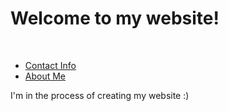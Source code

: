 <html>

<head>
  <title>Daniel Site</title>
</head>

<body>
  <h1><strong>Welcome to my website!</strong></h1>
  <br />
  <ul>
    <li><a href="./contact.html">Contact Info</a></li>
    <li><a href="./aboutme.html">About Me</a></li>
  </ul>
  <p>I'm in the process of creating my website :)</p>
</body>

</html>
